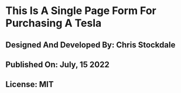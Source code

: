 # This Is A Single Page Form For Purchasing A Tesla

## Designed And Developed By: Chris Stockdale

## Published On: July, 15 2022

## License: MIT
